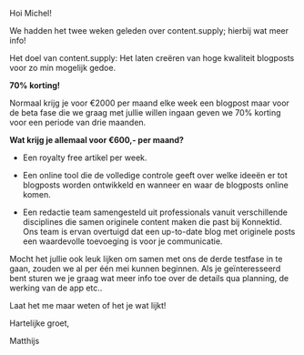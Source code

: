 Hoi Michel!

We hadden het twee weken geleden over content.supply; hierbij wat meer info!

Het doel van content.supply: Het laten creëren van hoge kwaliteit blogposts voor zo min mogelijk gedoe.

**70% korting!**

Normaal krijg je voor €2000 per maand elke week een blogpost maar voor de beta fase die we graag met jullie willen ingaan geven we 70% korting voor een periode van drie maanden.

**Wat krijg je allemaal voor €600,- per maand?**

* Een royalty free artikel per week.

* Een online tool die de volledige controle geeft over welke ideeën er tot blogposts worden ontwikkeld en wanneer en waar de blogposts online komen. 

* Een redactie team samengesteld uit professionals vanuit verschillende disciplines die samen originele content maken die past bij Konnektid. Ons team is ervan overtuigd dat een up-to-date blog met originele posts een waardevolle toevoeging is voor je communicatie.

Mocht het  jullie ook leuk lijken om samen met ons de derde testfase in te gaan, zouden we al per één mei kunnen beginnen. Als je geïnteresseerd bent sturen we je graag wat meer info toe over de details qua planning, de werking van de app etc..

Laat het me maar weten of het je wat lijkt!


Hartelijke groet,

Matthijs
